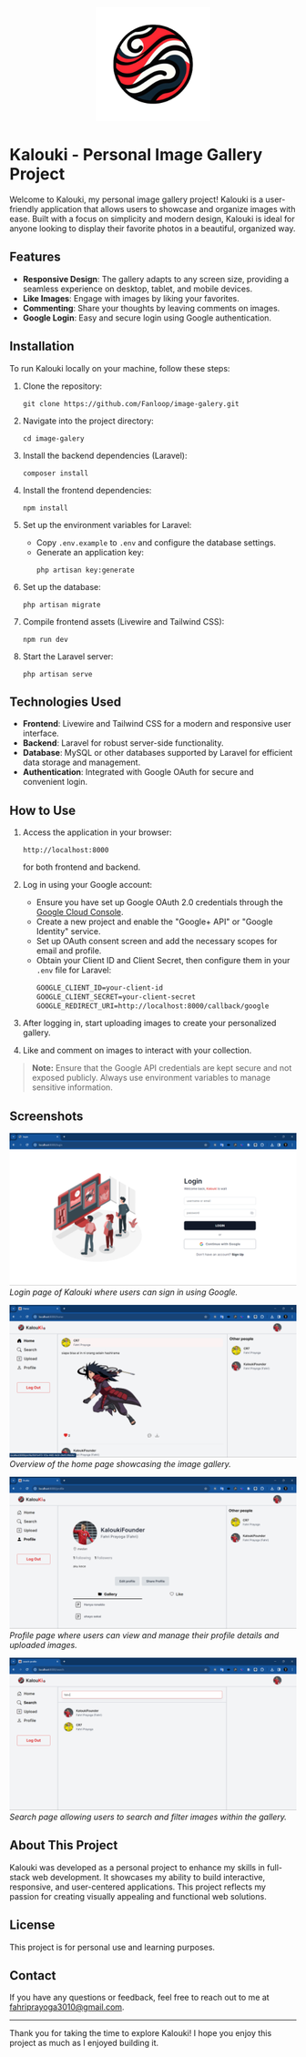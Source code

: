<p align="center"><img src="./public/assets/img/logo.jpeg" width="200" alt="Laravel Logo"></p>

# Kalouki - Personal Image Gallery Project

Welcome to Kalouki, my personal image gallery project! Kalouki is a user-friendly application that allows users to showcase and organize images with ease. Built with a focus on simplicity and modern design, Kalouki is ideal for anyone looking to display their favorite photos in a beautiful, organized way.

## Features

-   **Responsive Design**: The gallery adapts to any screen size, providing a seamless experience on desktop, tablet, and mobile devices.
-   **Like Images**: Engage with images by liking your favorites.
-   **Commenting**: Share your thoughts by leaving comments on images.
-   **Google Login**: Easy and secure login using Google authentication.

## Installation

To run Kalouki locally on your machine, follow these steps:

1. Clone the repository:

    ```
    git clone https://github.com/Fanloop/image-galery.git
    ```

2. Navigate into the project directory:

    ```
    cd image-galery
    ```

3. Install the backend dependencies (Laravel):

    ```
    composer install
    ```

4. Install the frontend dependencies:

    ```
    npm install
    ```

5. Set up the environment variables for Laravel:

    - Copy `.env.example` to `.env` and configure the database settings.
    - Generate an application key:
        ```
        php artisan key:generate
        ```

6. Set up the database:

    ```
    php artisan migrate
    ```

7. Compile frontend assets (Livewire and Tailwind CSS):

    ```
    npm run dev
    ```

8. Start the Laravel server:
    ```
    php artisan serve
    ```

## Technologies Used

-   **Frontend**: Livewire and Tailwind CSS for a modern and responsive user interface.
-   **Backend**: Laravel for robust server-side functionality.
-   **Database**: MySQL or other databases supported by Laravel for efficient data storage and management.
-   **Authentication**: Integrated with Google OAuth for secure and convenient login.

## How to Use

1. Access the application in your browser:

    ```
    http://localhost:8000
    ```

    for both frontend and backend.

2. Log in using your Google account:

    - Ensure you have set up Google OAuth 2.0 credentials through the [Google Cloud Console](https://console.cloud.google.com/).
    - Create a new project and enable the "Google+ API" or "Google Identity" service.
    - Set up OAuth consent screen and add the necessary scopes for email and profile.
    - Obtain your Client ID and Client Secret, then configure them in your `.env` file for Laravel:
        ```
        GOOGLE_CLIENT_ID=your-client-id
        GOOGLE_CLIENT_SECRET=your-client-secret
        GOOGLE_REDIRECT_URI=http://localhost:8000/callback/google
        ```

3. After logging in, start uploading images to create your personalized gallery.
4. Like and comment on images to interact with your collection.

> **Note:** Ensure that the Google API credentials are kept secure and not exposed publicly. Always use environment variables to manage sensitive information.

## Screenshots

![Login Page](./img_example/login.png)
_Login page of Kalouki where users can sign in using Google._

![Home Page](./img_example/home.png)
_Overview of the home page showcasing the image gallery._

![Profile Page](./img_example/profile.png)
_Profile page where users can view and manage their profile details and uploaded images._

![Search Page](./img_example/search.png)
_Search page allowing users to search and filter images within the gallery._

## About This Project

Kalouki was developed as a personal project to enhance my skills in full-stack web development. It showcases my ability to build interactive, responsive, and user-centered applications. This project reflects my passion for creating visually appealing and functional web solutions.

## License

This project is for personal use and learning purposes.

## Contact

If you have any questions or feedback, feel free to reach out to me at [fahriprayoga3010@gmail.com](mailto:fahriprayoga3010@gmail.com).

---

Thank you for taking the time to explore Kalouki! I hope you enjoy this project as much as I enjoyed building it.
